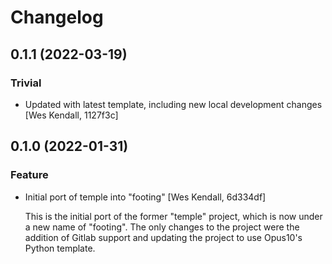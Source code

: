 # Changelog
## 0.1.1 (2022-03-19)
### Trivial
  - Updated with latest template, including new local development changes [Wes Kendall, 1127f3c]

## 0.1.0 (2022-01-31)
### Feature
  - Initial port of temple into "footing" [Wes Kendall, 6d334df]

    This is the initial port of the former "temple" project, which is now
    under a new name of "footing". The only changes to the project were
    the addition of Gitlab support and updating the project to
    use Opus10's Python template.

